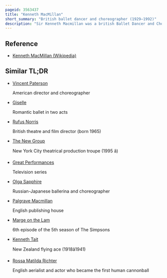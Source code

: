 ```yaml
---
pageid: 3563437
title: "Kenneth MacMillan"
short_summary: "British ballet dancer and choreographer (1929–1992)"
description: "Sir Kenneth Macmillan was a british Ballet Dancer and Choreographer who was artistic Director of the Royal Ballet in London between 1970 and 1977, and its principal Choreographer from 1977 until his Death. He had previously served as Director of Ballet for the Deutsche Oper in Berlin. He was also associate Director of american Ballet Theatre from 1984 to 1989 and artistic Associate of the Houston Ballet from 1989 to 1992."
---
```


## Reference

- [Kenneth MacMillan (Wikipedia)](https://en.wikipedia.org/?curid=3563437)

## Similar TL;DR

- [Vincent Paterson](/tldr/en/vincent-paterson)

  American director and choreographer

- [Giselle](/tldr/en/giselle)

  Romantic ballet in two acts

- [Rufus Norris](/tldr/en/rufus-norris)

  British theatre and film director (born 1965)

- [The New Group](/tldr/en/the-new-group)

  New York City theatrical production troupe (1995 â)

- [Great Performances](/tldr/en/great-performances)

  Television series

- [Olga Sapphire](/tldr/en/olga-sapphire)

  Russian-Japanese ballerina and choreographer

- [Palgrave Macmillan](/tldr/en/palgrave-macmillan)

  English publishing house

- [Marge on the Lam](/tldr/en/marge-on-the-lam)

  6th episode of the 5th season of The Simpsons

- [Kenneth Tait](/tldr/en/kenneth-tait)

  New Zealand flying ace (1918â1941)

- [Rossa Matilda Richter](/tldr/en/rossa-matilda-richter)

  English aerialist and actor who became the first human cannonball
